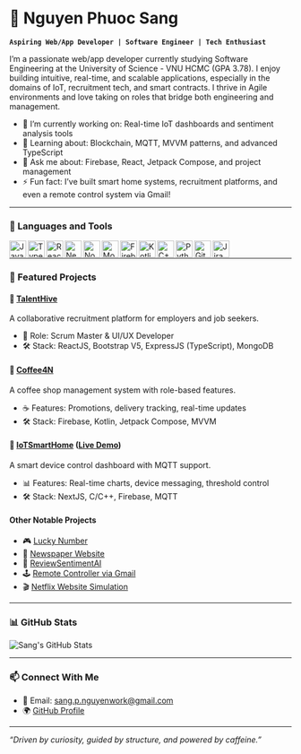 # 🚀 Nguyen Phuoc Sang

**`Aspiring Web/App Developer | Software Engineer | Tech Enthusiast`**

I’m a passionate web/app developer currently studying Software Engineering at the University of Science - VNU HCMC (GPA 3.78). I enjoy building intuitive, real-time, and scalable applications, especially in the domains of IoT, recruitment tech, and smart contracts. I thrive in Agile environments and love taking on roles that bridge both engineering and management.

- 🔭 I’m currently working on: Real-time IoT dashboards and sentiment analysis tools
- 🌱 Learning about: Blockchain, MQTT, MVVM patterns, and advanced TypeScript
- 🧠 Ask me about: Firebase, React, Jetpack Compose, and project management
- ⚡ Fun fact: I’ve built smart home systems, recruitment platforms, and even a remote control system via Gmail!

---

### 🧰 Languages and Tools

<img align="left" alt="JavaScript" width="30px" src="https://cdn.jsdelivr.net/gh/devicons/devicon/icons/javascript/javascript-plain.svg"/>
<img align="left" alt="TypeScript" width="30px" src="https://cdn.jsdelivr.net/gh/devicons/devicon/icons/typescript/typescript-plain.svg"/>
<img align="left" alt="React" width="30px" src="https://cdn.jsdelivr.net/gh/devicons/devicon/icons/react/react-original.svg"/>
<img align="left" alt="NextJS" width="30px" src="https://cdn.jsdelivr.net/gh/devicons/devicon/icons/nextjs/nextjs-original.svg"/>
<img align="left" alt="NodeJS" width="30px" src="https://cdn.jsdelivr.net/gh/devicons/devicon/icons/nodejs/nodejs-original.svg"/>
<img align="left" alt="MongoDB" width="30px" src="https://cdn.jsdelivr.net/gh/devicons/devicon/icons/mongodb/mongodb-original.svg"/>
<img align="left" alt="Firebase" width="30px" src="https://cdn.jsdelivr.net/gh/devicons/devicon/icons/firebase/firebase-plain.svg"/>
<img align="left" alt="Kotlin" width="30px" src="https://cdn.jsdelivr.net/gh/devicons/devicon/icons/kotlin/kotlin-original.svg"/>
<img align="left" alt="C++" width="30px" src="https://cdn.jsdelivr.net/gh/devicons/devicon/icons/cplusplus/cplusplus-plain.svg"/>
<img align="left" alt="Python" width="30px" src="https://cdn.jsdelivr.net/gh/devicons/devicon/icons/python/python-plain.svg"/>
<img align="left" alt="Git" width="30px" src="https://cdn.jsdelivr.net/gh/devicons/devicon/icons/git/git-original.svg"/>
<img align="left" alt="Jira" width="30px" src="https://cdn.jsdelivr.net/gh/devicons/devicon/icons/jira/jira-original.svg"/>
<br />

---

### 💼 Featured Projects

#### 🔹 [TalentHive](https://github.com/Sang-Nguyen-Phuoc/TalentHive)
A collaborative recruitment platform for employers and job seekers.
- 🧭 Role: Scrum Master & UI/UX Developer
- 🛠 Stack: ReactJS, Bootstrap V5, ExpressJS (TypeScript), MongoDB

#### 🔹 [Coffee4N](https://github.com/Sang-Nguyen-Phuoc/Coffee4N)
A coffee shop management system with role-based features.
- ☕ Features: Promotions, delivery tracking, real-time updates
- 🛠 Stack: Firebase, Kotlin, Jetpack Compose, MVVM

#### 🔹 [IoTSmartHome](https://github.com/Sang-Nguyen-Phuoc/IoT-SmartHomeDev) ([Live Demo](https://iotsmarthome.vercel.app/))
A smart device control dashboard with MQTT support.
- 📊 Features: Real-time charts, device messaging, threshold control
- 🛠 Stack: NextJS, C/C++, Firebase, MQTT

#### Other Notable Projects
- 🎮 [Lucky Number](https://github.com/Sang-Nguyen-Phuoc/Betting-random-number-smart-contract)
- 📄 [Newspaper Website](https://github.com/nban22/Newspaper)
- 🤖 [ReviewSentimentAI](https://github.com/Sang-Nguyen-Phuoc/ReviewSentimentAI)
- 🕹️ [Remote Controller via Gmail](https://github.com/Sunflowerformylove/Remote-Control-w-Email)
- 🎬 [Netflix Website Simulation](https://github.com/Sang-Nguyen-Phuoc/Netflix-website-simulation)

---

### 📊 GitHub Stats

![Sang's GitHub Stats](https://github-readme-stats.vercel.app/api?username=Sang-Nguyen-Phuoc&show_icons=true&theme=radical)

---

### 📫 Connect With Me

- 📧 Email: sang.p.nguyenwork@gmail.com  
- 🌍 [GitHub Profile](https://github.com/Sang-Nguyen-Phuoc)

---

*“Driven by curiosity, guided by structure, and powered by caffeine.”*
